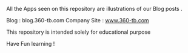 All the Apps seen on this repository are illustrations of our Blog posts . 

Blog :  blog.360-tb.com
Company Site : www.360-tb.com

This repository is intended solely for educational purpose

Have Fun learning !